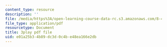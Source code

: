 ```yaml
---
content_type: resource
description: ''
file: /media/https%3A/open-learning-course-data-rc.s3.amazonaws.com/8-421-atomic-and-optical-physics-i-spring-2014/e01a25b34b89dc3d0c4be48ea166e2db_o3Oog9I25dA.pdf
file_type: application/pdf
resourcetype: Document
title: 3play pdf file
uid: e01a25b3-4b89-dc3d-0c4b-e48ea166e2db
---
```

